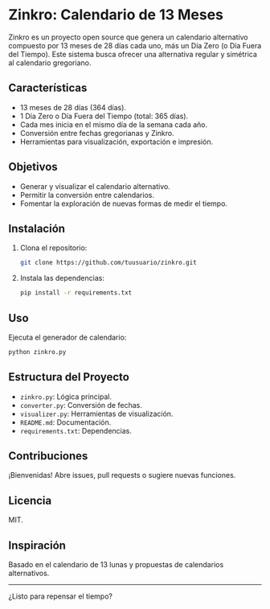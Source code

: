 # Zinkro: Calendario de 13 Meses

Zinkro es un proyecto open source que genera un calendario alternativo compuesto por 13 meses de 28 días cada uno, más un Día Zero (o Día Fuera del Tiempo). Este sistema busca ofrecer una alternativa regular y simétrica al calendario gregoriano.

## Características
- 13 meses de 28 días (364 días).
- 1 Día Zero o Día Fuera del Tiempo (total: 365 días).
- Cada mes inicia en el mismo día de la semana cada año.
- Conversión entre fechas gregorianas y Zinkro.
- Herramientas para visualización, exportación e impresión.

## Objetivos
- Generar y visualizar el calendario alternativo.
- Permitir la conversión entre calendarios.
- Fomentar la exploración de nuevas formas de medir el tiempo.

## Instalación
1. Clona el repositorio:
   ```bash
   git clone https://github.com/tuusuario/zinkro.git
   ```
2. Instala las dependencias:
   ```bash
   pip install -r requirements.txt
   ```

## Uso
Ejecuta el generador de calendario:
```bash
python zinkro.py
```

## Estructura del Proyecto
- `zinkro.py`: Lógica principal.
- `converter.py`: Conversión de fechas.
- `visualizer.py`: Herramientas de visualización.
- `README.md`: Documentación.
- `requirements.txt`: Dependencias.

## Contribuciones
¡Bienvenidas! Abre issues, pull requests o sugiere nuevas funciones.

## Licencia
MIT.

## Inspiración
Basado en el calendario de 13 lunas y propuestas de calendarios alternativos.

---

¿Listo para repensar el tiempo?
